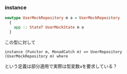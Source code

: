 ### instance
```hs
newtype UserMockRepository m a = UserMockRepository
  {
    app :: StateT UserMockState m a
  }
```
この型に対して

```
instance (Functor m, MonadCatch m) => UserRepository (UserMockRepository m) where
```
という定義は部分適用で実際は型変数`a`を要求している？

